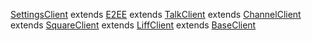 [SettingsClient](./internal/setting-client.ts) extends
[E2EE](./e2ee/index.ts) extends
[TalkClient](./internal/setting-client.ts) extends
[ChannelClient](./internal/setting-client.ts) extends
[SquareClient](./internal/setting-client.ts) extends
[LiffClient](./internal/setting-client.ts) extends
[BaseClient](./base-client.ts)
